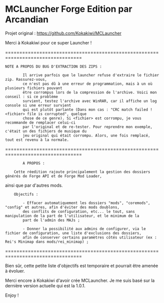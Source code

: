 MCLauncher Forge Edition par Arcandian
=================================================================================
Projet original : https://github.com/Kokakiwi/MCLauncher

Merci à Kokakiwi pour ce super Launcher !

=================================================================================

	NOTE A PROPOS DU BUG D'EXTRACTION DES ZIPS :
	
			Il arrive parfois que le launcher refuse d'extraire le fichier zip. Rassurez-vous,
			ce n'est pas dû à une erreur de programmation, mais à un où plusieurs fichiers pouvant
			être corrompus lors de la compression de l'archive. Voici mon conseil : si ce problème
			survient, testez l'archive avec WinRAR, car il affiche un log console si une erreur survient
			qui est plutôt parlante (Dans mon cas : "CRC match failed ! <fichier> file is corrupted", quelque
			chose de ce genre). Si <fichier> est corrompu, je vous recommande de remplacer celui-ci
			par l'original et de re-tester. Pour reprendre mon exemple, c'était un des fichiers de musique du
			jeu original qui était corrompu. Alors, une fois remplacé, tout est revenu à la normale.
			
=================================================================================
		
			A PROPOS :

		Cette réedition rajoute principalement la gestion des dossiers générés de Forge API et de Forge Mod Loader,
ainsi que par d'autres mods.

		Objectifs :

			- Effacer automatiquement les dossiers "mods", "coremods", "config" et autres, afin d'éviter des mods doublons,
			des conflits de configuration, etc... le tout, sans manipulation de la part de l'utilisateur, et le minimum de la
			part de l'admin des MAJs ;
			
			- Donner la possibilité aux admins de configurer, via le fichier de configuration, une liste d'exclusions des dossiers,
			afin de conserver certains paramètres côtés utilisateur (ex : Rei's Minimap dans mods/rei_minimap) ;

=================================================================================

  Bien sûr, cette petite liste d'objectifs est temporaire et pourrait être amenée à évoluer.
  
  Merci encore à Kokakiwi d'avoir crée MCLauncher. Je me suis basé sur la dernière version actuelle qui est la 1.0.1.
  
Enjoy !